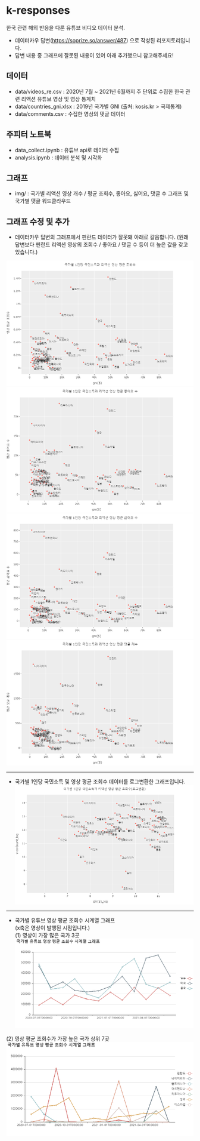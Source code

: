 # k-responses
한국 관련 해외 반응을 다룬 유튜브 비디오 데이터 분석.    
- 데이터카우 답변(https://soprize.so/answer/487) 으로 작성된 리포지토리입니다. 
- 답변 내용 중 그래프에 잘못된 내용이 있어 아래 추가했으니 참고해주세요!     
      

   
## 데이터
- data/videos_re.csv : 2020년 7월 ~ 2021년 6월까지 주 단위로 수집한 한국 관련 리액션 유튜브 영상 및 영상 통계치
- data/countries_gni.xlsx : 2019년 국가별 GNI (출처: kosis.kr > 국제통계)
- data/comments.csv : 수집한 영상의 댓글 데이터

## 주피터 노트북
- data_collect.ipynb : 유튜브 api로 데이터 수집
- analysis.ipynb : 데이터 분석 및 시각화

## 그래프
- img/ : 국가별 리액션 영상 개수 / 평균 조회수, 좋아요, 싫어요, 댓글 수 그래프 및 국가별 댓글 워드클라우드


## 그래프 수정 및 추가
- 데이터카우 답변의 그래프에서 핀란드 데이터가 잘못돼 아래로 갈음합니다. (원래 답변보다 핀란드 리액션 영상의 조회수 / 좋아요 / 댓글 수 등이 더 높은 값을 갖고 있습니다.)   

<img src="./img/국가별 1인당 국민소득과 리액션 영상 조회수.png"></img><br/>
<img src="./img/국가별 1인당 국민소득과 리액션 영상 평균 좋아요 수.png"></img><br/>
<img src="./img/국가별 1인당 국민소득과 리액션 영상 평균 싫어요 수.png"></img><br/>
<img src="./img/국가별 1인당 국민소득과 리액션 영상 평균 댓글 개수.png"></img><br/>   
* * *
- 국가별 1인당 국민소득 및 영상 평균 조회수 데이터를 로그변환한 그래프입니다.   
<img src="./img/국가별 1인당 국민소득과 리액션 영상 조회수(로그변환).png"></img><br/>
* * *
- 국가별 유튜브 영상 평균 조회수 시계열 그래프   
(x축은 영상이 발행된 시점입니다.)   
(1) 영상이 가장 많은 국가 3곳   
<img src="./img/국가별 유튜브 영상 평균 조회수 시계열 그래프_2.png"></img><br/>
   
(2) 영상 평균 조회수가 가장 높은 국가 상위 7곳   
<img src="./img/국가별 유튜브 영상 평균 조회수 시계열 그래프_1.png"></img><br/>
